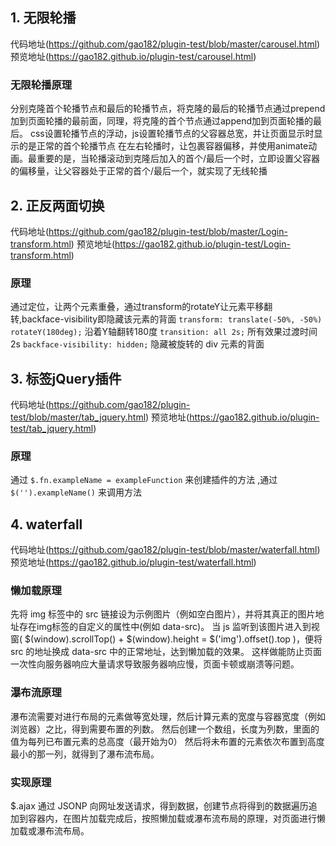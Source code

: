 
## 1. 无限轮播 
代码地址(https://github.com/gao182/plugin-test/blob/master/carousel.html)
预览地址(https://gao182.github.io/plugin-test/carousel.html)

### 无限轮播原理
分别克隆首个轮播节点和最后的轮播节点，将克隆的最后的轮播节点通过prepend加到页面轮播的最前面，同理，将克隆的首个节点通过append加到页面轮播的最后。
css设置轮播节点的浮动，js设置轮播节点的父容器总宽，并让页面显示时显示的是正常的首个轮播节点
在左右轮播时，让包裹容器偏移，并使用animate动画。最重要的是，当轮播滚动到克隆后加入的首个/最后一个时，立即设置父容器的偏移量，让父容器处于正常的首个/最后一个，就实现了无线轮播


## 2. 正反两面切换
代码地址(https://github.com/gao182/plugin-test/blob/master/Login-transform.html)
预览地址(https://gao182.github.io/plugin-test/Login-transform.html)

### 原理
通过定位，让两个元素重叠，通过transform的rotateY让元素平移翻转,backface-visibility即隐藏该元素的背面
`transform: translate(-50%, -50%) rotateY(180deg);`   沿着Y轴翻转180度
`transition: all 2s;`        所有效果过渡时间2s
`backface-visibility: hidden;`  隐藏被旋转的 div 元素的背面


## 3. 标签jQuery插件
代码地址(https://github.com/gao182/plugin-test/blob/master/tab_jquery.html)
预览地址(https://gao182.github.io/plugin-test/tab_jquery.html)

### 原理
通过 `$.fn.exampleName = exampleFunction` 来创建插件的方法 ,通过 `$('').exampleName()` 来调用方法


## 4. waterfall 
代码地址(https://github.com/gao182/plugin-test/blob/master/waterfall.html)
预览地址(https://gao182.github.io/plugin-test/waterfall.html)

### 懒加载原理
先将 img 标签中的 src 链接设为示例图片（例如空白图片），并将其真正的图片地址存在img标签的自定义的属性中(例如 data-src)。
当 js 监听到该图片进入到视窗( $(window).scrollTop() + $(window).height = $('img').offset().top )，便将 src 的地址换成 data-src 中的正常地址，达到懒加载的效果。
这样做能防止页面一次性向服务器响应大量请求导致服务器响应慢，页面卡顿或崩溃等问题。

### 瀑布流原理
瀑布流需要对进行布局的元素做等宽处理，然后计算元素的宽度与容器宽度（例如浏览器）之比，得到需要布置的列数。
然后创建一个数组，长度为列数，里面的值为每列已布置元素的总高度（最开始为0）
然后将未布置的元素依次布置到高度最小的那一列，就得到了瀑布流布局。

### 实现原理
$.ajax 通过 JSONP 向网址发送请求，得到数据，创建节点将得到的数据遍历追加到容器内，在图片加载完成后，按照懒加载或瀑布流布局的原理，对页面进行懒加载或瀑布流布局。
